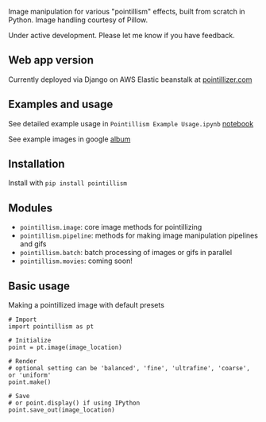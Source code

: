 Image manipulation for various "pointillism" effects, built from scratch in Python. Image handling courtesy of Pillow. 

Under active development. Please let me know if you have feedback.

## Web app version
Currently deployed via Django on AWS Elastic beanstalk at [pointillizer.com](http://www.pointillizer.com)

## Examples and usage
See detailed example usage in `Pointillism Example Usage.ipynb` [notebook](https://github.com/tsennott/pointillism/blob/master/Pointillism%20Example%20Usage.ipynb)

See example images in google [album](https://photos.app.goo.gl/Dv6IObEJnsxKI3bn1)

## Installation
Install with `pip install pointillism`

## Modules
* `pointillism.image`: core image methods for pointillizing
* `pointillism.pipeline`: methods for making image manipulation pipelines and gifs
* `pointillism.batch`: batch processing of images or gifs in parallel
* `pointillism.movies`: coming soon!

## Basic usage
Making a pointillized image with default presets 
```
# Import 
import pointillism as pt

# Initialize
point = pt.image(image_location)

# Render
# optional setting can be 'balanced', 'fine', 'ultrafine', 'coarse', or 'uniform'
point.make() 

# Save
# or point.display() if using IPython
point.save_out(image_location) 
```

